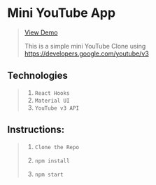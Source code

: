 # Mini YouTube App

> [View Demo](https://mini-youtube-app.netlify.app/)
>
> This is a simple mini YouTube Clone using https://developers.google.com/youtube/v3

## Technologies

> 1. `React Hooks`
> 2. `Material UI`
> 3. `YouTube v3 API`

## Instructions:

> 1. `Clone the Repo`
>
> 2. `npm install`
>
> 3. `npm start`
